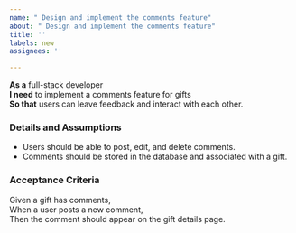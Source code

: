 ```yaml
---
name: " Design and implement the comments feature"
about: " Design and implement the comments feature"
title: ''
labels: new
assignees: ''

---
```


**As a** full-stack developer  
**I need** to implement a comments feature for gifts  
**So that** users can leave feedback and interact with each other.

### Details and Assumptions
* Users should be able to post, edit, and delete comments.
* Comments should be stored in the database and associated with a gift.

### Acceptance Criteria
Given a gift has comments,  
When a user posts a new comment,  
Then the comment should appear on the gift details page.
